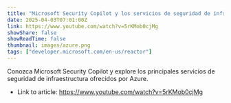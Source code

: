 ```yaml
---
title: "Microsoft Security Copilot y los servicios de seguridad de infraestructura central en Azure"
date: 2025-04-03T07:01:00Z
link: https://www.youtube.com/watch?v=5rKMob0cjMg
showShare: false
showReadTime: false
thumbnail: images/azure.png
tags: ["developer.microsoft.com/en-us/reactor"]
---
```

Conozca Microsoft Security Copilot y explore los principales servicios de seguridad de infraestructura ofrecidos por Azure.

- Link to article: https://www.youtube.com/watch?v=5rKMob0cjMg
